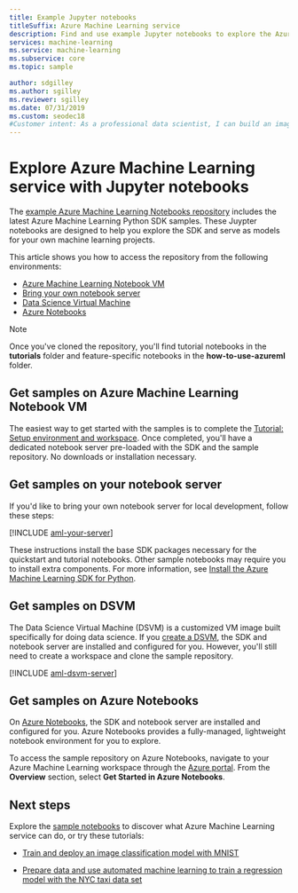 ```yaml
---
title: Example Jupyter notebooks
titleSuffix: Azure Machine Learning service
description: Find and use example Jupyter notebooks to explore the Azure Machine Learning service Python SDK.
services: machine-learning
ms.service: machine-learning
ms.subservice: core
ms.topic: sample

author: sdgilley
ms.author: sgilley
ms.reviewer: sgilley
ms.date: 07/31/2019
ms.custom: seodec18
#Customer intent: As a professional data scientist, I can build an image classification model with Azure Machine Learning using Python in a Jupyter notebook.
---
```


# Explore Azure Machine Learning service with Jupyter notebooks

The [example Azure Machine Learning Notebooks repository](https://github.com/azure/machinelearningnotebooks) includes the latest Azure Machine Learning Python SDK samples. These Juypter notebooks are designed to help you explore the SDK and serve as models for your own machine learning projects.

This article shows you how to access the repository from the following environments:

- [Azure Machine Learning Notebook VM](#notebookvm)
- [Bring your own notebook server](#byo)
- [Data Science Virtual Machine](#dsvm)
- [Azure Notebooks](#aznb)

> [!NOTE]
> Once you've cloned the repository, you'll find tutorial notebooks in the **tutorials** folder and feature-specific notebooks in the **how-to-use-azureml** folder.

<a name="notebookvm"></a>
## Get samples on Azure Machine Learning Notebook VM

The easiest way to get started with the samples is to complete the [Tutorial: Setup environment and workspace](tutorial-1st-experiment-sdk-setup.md). Once completed, you'll have a dedicated notebook server pre-loaded with the SDK and the sample repository. No downloads or installation necessary.

<a name="byo"></a>

## Get samples on your notebook server

If you'd like to bring your own notebook server for local development, follow these steps:

[!INCLUDE [aml-your-server](../../../includes/aml-your-server.md)]

These instructions install the base SDK packages necessary for the quickstart and tutorial notebooks. Other sample notebooks may require you to install extra components. For more information, see [Install the Azure Machine Learning SDK for Python](https://docs.microsoft.com/python/api/overview/azure/ml/install).

<a name="dsvm"></a>
## Get samples on DSVM

The Data Science Virtual Machine (DSVM) is a customized VM image built specifically for doing data science. If you [create a DSVM](how-to-configure-environment.md#dsvm), the SDK and notebook server are installed and configured for you. However, you'll still need to create a workspace and clone the sample repository.

[!INCLUDE [aml-dsvm-server](../../../includes/aml-dsvm-server.md)]

<a name="aznb"></a>
## Get samples on Azure Notebooks

On [Azure Notebooks](https://notebooks.azure.com/), the SDK and notebook server are installed and configured for you. Azure Notebooks provides a fully-managed, lightweight notebook environment for you to explore.

To access the sample repository on Azure Notebooks, navigate to your Azure Machine Learning workspace through the [Azure portal](https://portal.azure.com). From the  **Overview** section, select **Get Started in Azure Notebooks**.

## Next steps

Explore the [sample notebooks](https://aka.ms/aml-notebooks) to discover what Azure Machine Learning service can do, or try these tutorials:

- [Train and deploy an image classification model with MNIST](tutorial-train-models-with-aml.md)

- [Prepare data and use automated machine learning to train a regression model with the NYC taxi data set](tutorial-auto-train-models.md)
